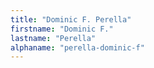 ```yaml
---
title: "Dominic F. Perella"
firstname: "Dominic F."
lastname: "Perella"
alphaname: "perella-dominic-f"
---
```

